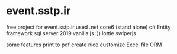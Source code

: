 # event.sstp.ir
 free project for event.sstp.ir
used .net core6 (stand alone)
c#
Entity framework
sql server 2019
vanilla js :))
lottie
swiperjs

some features
print to pdf
create nice customize Excel file
ORM


